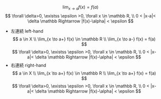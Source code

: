 $$ \lim_{x \to a} f(x) = f(a) $$
$$ \forall \delta>0, \existss \epsilon >0, \forall x \in \mathbb R, \\ 0 < |x-a|< \delta \mathbb Rightarrow |f(x)-\alpha| < \epsilon $$
- 左連続 left-hand
    $$ a \in X \\ \lim_{x \to a+} f(x) \in \mathbb R \\ \lim_{x \to a-} f(x) = f(a) $$
    $$ \forall \delta>0, \existss \epsilon >0, \forall x \in \mathbb R, \\ 0 < |x-a|< \delta \mathbb Rightarrow |f(x)-\alpha| < \epsilon $$
- 右連続 right-hand
    $$ a \in X \\ \lim_{x \to a+} f(x) \in \mathbb R \\ \lim_{x \to a+} f(x) = f(a) $$
    $$ \forall \delta>0, \existss \epsilon >0, \forall x \in \mathbb R, \\ 0 < |x-a|< \delta \mathbb Rightarrow |f(x)-\alpha| < \epsilon $$